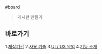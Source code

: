 #board

> 게시판 만들기

## 바로가기

1.[제작기간](#1-제작-기간)
2.[사용 기술](#2-사용-기술)
3.[UI / UX 목업](#3-ui-ux-목업)
4.[기능 소개](#4-기능-소개)

<br>


